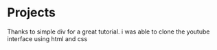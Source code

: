 # Projects
Thanks to simple div for a great tutorial. i was able to clone the youtube interface using html and css
